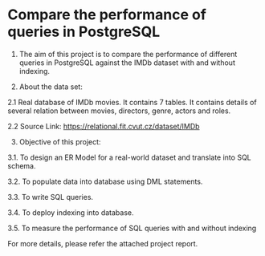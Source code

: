 # Compare the performance of queries in PostgreSQL
1. The aim of this project is to compare the performance of different queries in PostgreSQL against the IMDb dataset with and without indexing.


2. About the data set:

2.1 Real database of IMDb movies. It contains 7 tables. It contains details of several relation between movies, directors, genre, actors and roles.

2.2 Source Link:  https://relational.fit.cvut.cz/dataset/IMDb  


3. Objective of this project:

3.1. To design an ER Model for a real-world dataset and translate into SQL schema.  

3.2. To populate data into database using DML statements.  

3.3. To write SQL queries.  

3.4. To deploy indexing into database.  

3.5. To measure the performance of SQL queries with and without indexing

For more details, please refer the attached project report.
